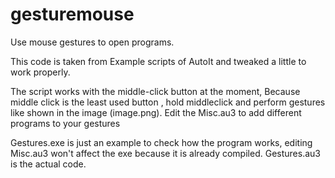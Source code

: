 gesturemouse
============
Use mouse gestures to open programs.

This code is taken from Example scripts of AutoIt and tweaked a little to work properly.

The script works with the middle-click button at the moment, 
Because middle click is the least used button , hold middleclick and perform gestures like shown in the image (image.png).
Edit the Misc.au3 to add different programs to your gestures

Gestures.exe is just an example to check how the program works, editing Misc.au3 won't affect the exe because it is already compiled.
Gestures.au3 is the actual code.
